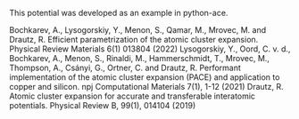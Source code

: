 This potential was developed as an example in python-ace.

Bochkarev, A., Lysogorskiy, Y., Menon, S., Qamar, M., Mrovec, M. and Drautz, R. Efficient parametrization of the atomic cluster expansion. Physical Review Materials 6(1) 013804 (2022)
Lysogorskiy, Y., Oord, C. v. d., Bochkarev, A., Menon, S., Rinaldi, M., Hammerschmidt, T., Mrovec, M., Thompson, A., Csányi, G., Ortner, C. and Drautz, R. Performant implementation of the atomic cluster expansion (PACE) and application to copper and silicon. npj Computational Materials 7(1), 1-12 (2021)
Drautz, R. Atomic cluster expansion for accurate and transferable interatomic potentials. Physical Review B, 99(1), 014104 (2019)